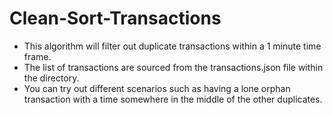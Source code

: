 # Clean-Sort-Transactions

- This algorithm will filter out duplicate transactions within a 1 minute time frame.
- The list of transactions are sourced from the transactions.json file within the directory.
- You can try out different scenarios such as having a lone orphan transaction with a time somewhere in the middle of the other duplicates.